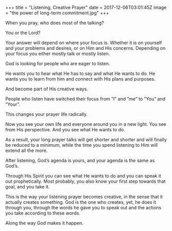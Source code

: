 +++
title = "Listening, Creative Prayer"
date = 2017-12-06T03:01:45Z
image = "the power of long-term commitment.jpg"
+++

When you pray, who does most of the talking?

You or the Lord?

Your answer will depend on where your focus is. Whether it is on yourself and your problems and desires, or on Him and His concerns. Depending on your focus you either mostly talk or mostly listen. 

God is looking for people who are eager to listen. 

He wants you to hear what He has to say and what He wants to do. He wants you to learn from him and connect with His plans and purposes. 

And become part of His creative ways.

People who listen have switched their focus from ”I” and ”me” to ”You” and ”Your”. 

This changes your prayer life radically. 

Now you see your own life and everyone around you in a new light. You see from His perspective. And you see what He wants to do.

As a result, your long prayer talks will get shorter and shorter and will finally be reduced to a minimum, while the time you spend listening to Him will extend all the more.

After listening, God’s agenda is yours, and your agenda is the same as God’s. 

Through His Spirit you can see what He wants to do and you can speak it out prophetically. Most probably, you also know your first step towards that goal, and you take it.

This is the way your listening prayer becomes creative, in the sense that it actually creates something. God is the one who creates, yet, he does it through you, through the words he gave you to speak out and the actions you take according to these words. 

Along the way God makes it happen.